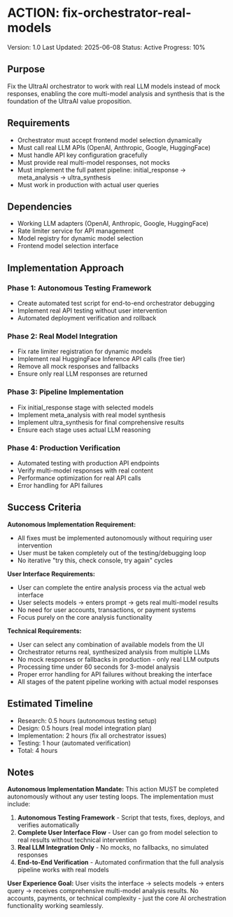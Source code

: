 # ACTION: fix-orchestrator-real-models

Version: 1.0
Last Updated: 2025-06-08
Status: Active
Progress: 10%

## Purpose

Fix the UltraAI orchestrator to work with real LLM models instead of mock responses, enabling the core multi-model analysis and synthesis that is the foundation of the UltraAI value proposition.

## Requirements

- Orchestrator must accept frontend model selection dynamically
- Must call real LLM APIs (OpenAI, Anthropic, Google, HuggingFace)
- Must handle API key configuration gracefully
- Must provide real multi-model responses, not mocks
- Must implement the full patent pipeline: initial_response → meta_analysis → ultra_synthesis
- Must work in production with actual user queries

## Dependencies

- Working LLM adapters (OpenAI, Anthropic, Google, HuggingFace)
- Rate limiter service for API management
- Model registry for dynamic model selection
- Frontend model selection interface

## Implementation Approach

### Phase 1: Autonomous Testing Framework

- Create automated test script for end-to-end orchestrator debugging
- Implement real API testing without user intervention
- Automated deployment verification and rollback

### Phase 2: Real Model Integration

- Fix rate limiter registration for dynamic models
- Implement real HuggingFace Inference API calls (free tier)
- Remove all mock responses and fallbacks
- Ensure only real LLM responses are returned

### Phase 3: Pipeline Implementation

- Fix initial_response stage with selected models
- Implement meta_analysis with real model synthesis
- Implement ultra_synthesis for final comprehensive results
- Ensure each stage uses actual LLM reasoning

### Phase 4: Production Verification

- Automated testing with production API endpoints
- Verify multi-model responses with real content
- Performance optimization for real API calls
- Error handling for API failures

## Success Criteria

**Autonomous Implementation Requirement:**
- All fixes must be implemented autonomously without requiring user intervention
- User must be taken completely out of the testing/debugging loop
- No iterative "try this, check console, try again" cycles

**User Interface Requirements:**
- User can complete the entire analysis process via the actual web interface
- User selects models → enters prompt → gets real multi-model results
- No need for user accounts, transactions, or payment systems
- Focus purely on the core analysis functionality

**Technical Requirements:**
- User can select any combination of available models from the UI
- Orchestrator returns real, synthesized analysis from multiple LLMs
- No mock responses or fallbacks in production - only real LLM outputs
- Processing time under 60 seconds for 3-model analysis
- Proper error handling for API failures without breaking the interface
- All stages of the patent pipeline working with actual model responses

## Estimated Timeline

- Research: 0.5 hours (autonomous testing setup)
- Design: 0.5 hours (real model integration plan)
- Implementation: 2 hours (fix all orchestrator issues)
- Testing: 1 hour (automated verification)
- Total: 4 hours

## Notes

**Autonomous Implementation Mandate:**
This action MUST be completed autonomously without any user testing loops. The implementation must include:

1. **Autonomous Testing Framework** - Script that tests, fixes, deploys, and verifies automatically
2. **Complete User Interface Flow** - User can go from model selection to real results without technical intervention
3. **Real LLM Integration Only** - No mocks, no fallbacks, no simulated responses
4. **End-to-End Verification** - Automated confirmation that the full analysis pipeline works with real models

**User Experience Goal:**
User visits the interface → selects models → enters query → receives comprehensive multi-model analysis results. No accounts, payments, or technical complexity - just the core AI orchestration functionality working seamlessly.